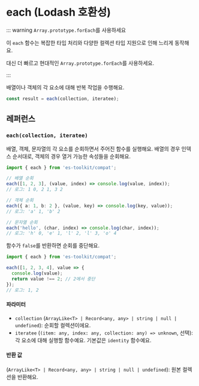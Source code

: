 # each (Lodash 호환성)

::: warning `Array.prototype.forEach`를 사용하세요

이 `each` 함수는 복잡한 타입 처리와 다양한 컬렉션 타입 지원으로 인해 느리게 동작해요.

대신 더 빠르고 현대적인 `Array.prototype.forEach`를 사용하세요.

:::

배열이나 객체의 각 요소에 대해 반복 작업을 수행해요.

```typescript
const result = each(collection, iteratee);
```

## 레퍼런스

### `each(collection, iteratee)`

배열, 객체, 문자열의 각 요소를 순회하면서 주어진 함수를 실행해요. 배열의 경우 인덱스 순서대로, 객체의 경우 열거 가능한 속성들을 순회해요.

```typescript
import { each } from 'es-toolkit/compat';

// 배열 순회
each([1, 2, 3], (value, index) => console.log(value, index));
// 로그: 1 0, 2 1, 3 2

// 객체 순회
each({ a: 1, b: 2 }, (value, key) => console.log(key, value));
// 로그: 'a' 1, 'b' 2

// 문자열 순회
each('hello', (char, index) => console.log(char, index));
// 로그: 'h' 0, 'e' 1, 'l' 2, 'l' 3, 'o' 4
```

함수가 `false`를 반환하면 순회를 중단해요.

```typescript
import { each } from 'es-toolkit/compat';

each([1, 2, 3, 4], value => {
  console.log(value);
  return value !== 2; // 2에서 중단
});
// 로그: 1, 2
```

#### 파라미터

- `collection` (`ArrayLike<T> | Record<any, any> | string | null | undefined`): 순회할 컬렉션이에요.
- `iteratee` (`(item: any, index: any, collection: any) => unknown`, 선택): 각 요소에 대해 실행할 함수예요. 기본값은 `identity` 함수예요.

#### 반환 값

(`ArrayLike<T> | Record<any, any> | string | null | undefined`): 원본 컬렉션을 반환해요.
